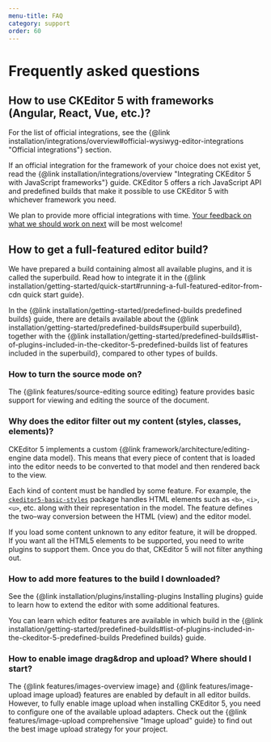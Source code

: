 ```yaml
---
menu-title: FAQ
category: support
order: 60
---
```


# Frequently asked questions

## How to use CKEditor 5 with frameworks (Angular, React, Vue, etc.)?

For the list of official integrations, see the {@link installation/integrations/overview#official-wysiwyg-editor-integrations "Official integrations"} section.

If an official integration for the framework of your choice does not exist yet, read the {@link installation/integrations/overview "Integrating CKEditor 5 with JavaScript frameworks"} guide. CKEditor 5 offers a rich JavaScript API and predefined builds that make it possible to use CKEditor 5 with whichever framework you need.

We plan to provide more official integrations with time. [Your feedback on what we should work on next](https://github.com/ckeditor/ckeditor5/issues/1002) will be most welcome!

## How to get a full-featured editor build?

We have prepared a build containing almost all available plugins, and it is called the superbuild. Read how to integrate it in the {@link installation/getting-started/quick-start#running-a-full-featured-editor-from-cdn quick start guide}.

In the {@link installation/getting-started/predefined-builds predefined builds} guide, there are details available about the {@link installation/getting-started/predefined-builds#superbuild superbuild}, together with the {@link installation/getting-started/predefined-builds#list-of-plugins-included-in-the-ckeditor-5-predefined-builds list of features included in the superbuild}, compared to other types of builds.

### How to turn the source mode on?

The {@link features/source-editing source editing} feature provides basic support for viewing and editing the source of the document.

### Why does the editor filter out my content (styles, classes, elements)?

CKEditor 5 implements a custom {@link framework/architecture/editing-engine data model}. This means that every piece of content that is loaded into the editor needs to be converted to that model and then rendered back to the view.

Each kind of content must be handled by some feature. For example, the [`ckeditor5-basic-styles`](https://www.npmjs.com/package/@ckeditor/ckeditor5-basic-styles) package handles HTML elements such as `<b>`, `<i>`, `<u>`, etc. along with their representation in the model. The feature defines the two–way conversion between the HTML (view) and the editor model.

If you load some content unknown to any editor feature, it will be dropped. If you want all the HTML5 elements to be supported, you need to write plugins to support them. Once you do that, CKEditor 5 will not filter anything out.

### How to add more features to the build I downloaded?

See the {@link installation/plugins/installing-plugins Installing plugins} guide to learn how to extend the editor with some additional features.

You can learn which editor features are available in which build in the {@link installation/getting-started/predefined-builds#list-of-plugins-included-in-the-ckeditor-5-predefined-builds Predefined builds} guide.

### How to enable image drag&drop and upload? Where should I start?

The {@link features/images-overview image} and {@link features/image-upload image upload} features are enabled by default in all editor builds. However, to fully enable image upload when installing CKEditor 5, you need to configure one of the available upload adapters. Check out the {@link features/image-upload comprehensive "Image upload" guide} to find out the best image upload strategy for your project.
